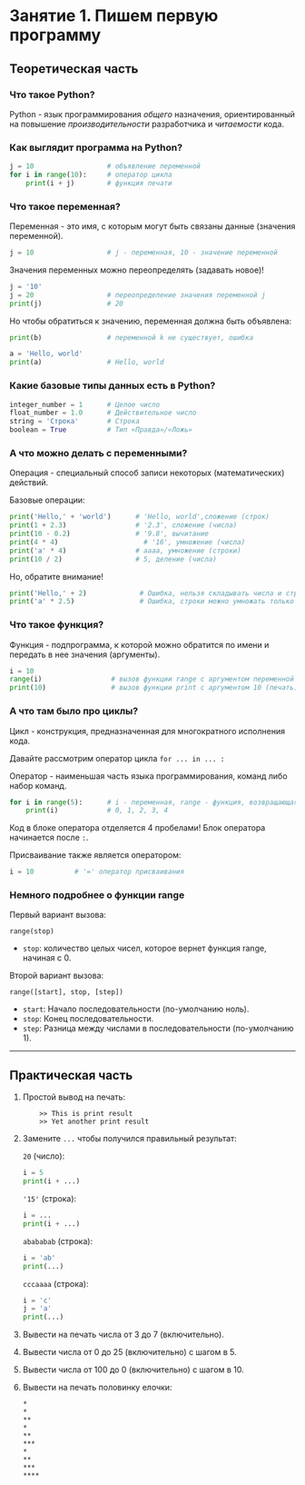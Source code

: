 # Занятие 1. Пишем первую программу

## Теоретическая часть

### Что такое Python?

Python - язык программирования _общего_ назначения, ориентированный на повышение _производительности_ разработчика и _читаемости_ кода.

### Как выглядит программа на Python?

```Python
j = 10                  # объявление переменной
for i in range(10):     # оператор цикла
    print(i + j)        # функция печати
```

### Что такое переменная?

Переменная - это имя, с которым могут быть связаны данные (значения переменной).

```Python
j = 10                  # j - переменная, 10 - значение переменной
```

Значения переменных можно переопределять (задавать новое)!

```Python
j = '10'
j = 20                  # переопределение значения переменной j
print(j)                # 20
```

Но чтобы обратиться к значению, переменная должна быть объявлена:

```Python
print(b)                # переменной k не существует, ошибка
```

```Python
a = 'Hello, world'
print(a)                # Hello, world
```

### Какие базовые типы данных есть в Python?

```Python
integer_number = 1      # Целое число
float_number = 1.0      # Действительное число
string = 'Строка'       # Строка
boolean = True          # Тип «Правда»/«Ложь»
```

### А что можно делать с переменными?

Операция - специальный способ записи некоторых (математических) действий.

Базовые операции:

```Python
print('Hello,' + 'world')      # 'Hello, world',сложение (строк)
print(1 + 2.3)                 # '2.3', сложение (числа)
print(10 - 0.2)                # '9.8', вычитание
print(4 * 4)                     # '16', умножение (числа)
print('a' * 4)                 # aaaa, умножение (строки)
print(10 / 2)                  # 5, деление (числа)
```

Но, обратите внимание!

```Python
print('Hello,' + 2)             # Ошибка, нельзя складывать числа и строки
print('a' * 2.5)                # Ошибка, строки можно умножать только на целые числа
```

### Что такое функция?

Функция - подпрограмма, к которой можно обратится по имени и передать в нее значения (аргументы).

```Python
i = 10
range(i)                 # вызов функции range с аргументом переменной i
print(10)                # вызов функции print c аргументом 10 (печать)
```

### А что там было про циклы?

Цикл - конструкция, предназначенная для многократного исполнения кода.

Давайте рассмотрим оператор цикла `for ... in ... :`

Оператор - наименьшая часть языка программирования, команд либо набор команд.

```Python
for i in range(5):      # i - переменная, range - функция, возвращающая значения для i
    print(i)            # 0, 1, 2, 3, 4
```

Код в блоке оператора отделяется 4 пробелами! Блок оператора начинается после `:`.

Присваивание также является оператором:
```Python
i = 10          # '=' оператор присваивания
```

### Немного подробнее о функции **range**

Первый вариант вызова:

`range(stop)`

* `stop`: количество целых чисел, которое вернет функция range, начиная с 0.

Второй вариант вызова:

`range([start], stop, [step])`

* `start`: Начало последовательности (по-умолчанию ноль).
* `stop`: Конец последовательности.
* `step`: Разница между числами в последовательности (по-умолчанию 1).

***

## Практическая часть

1. Простой вывод на печать:

    ```Text
        >> This is print result
        >> Yet another print result
    ```

1. Замените `...` чтобы получился правильный результат:

    `20` (число):

    ```Python
    i = 5
    print(i + ...)
    ```

    `'15'` (строка):
    ```Python
    i = ...
    print(i + ...)
    ```

    `abababab` (строка):
    ```Python
    i = 'ab'
    print(...)
    ```

    `cccaaaa` (строка):

    ```Python
    i = 'c'
    j = 'a'
    print(...)
    ```

1. Вывести на печать числа от 3 до 7 (включительно).

1. Вывести числа от 0 до 25 (включительно) с шагом в 5.

1. Вывести числа от 100 до 0 (включительно) с шагом в 10.

1. Вывести на печать половинку елочки:

    ```Text
    *
    *
    **
    *
    **
    ***
    *
    **
    ***
    ****
    ```
